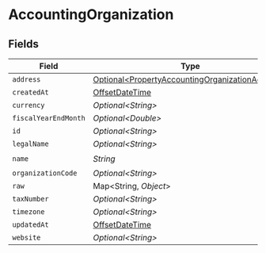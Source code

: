 # AccountingOrganization


## Fields

| Field                                                                                                            | Type                                                                                                             | Required                                                                                                         | Description                                                                                                      |
| ---------------------------------------------------------------------------------------------------------------- | ---------------------------------------------------------------------------------------------------------------- | ---------------------------------------------------------------------------------------------------------------- | ---------------------------------------------------------------------------------------------------------------- |
| `address`                                                                                                        | [Optional\<PropertyAccountingOrganizationAddress>](../../models/shared/PropertyAccountingOrganizationAddress.md) | :heavy_minus_sign:                                                                                               | N/A                                                                                                              |
| `createdAt`                                                                                                      | [OffsetDateTime](https://docs.oracle.com/javase/8/docs/api/java/time/OffsetDateTime.html)                        | :heavy_minus_sign:                                                                                               | N/A                                                                                                              |
| `currency`                                                                                                       | *Optional\<String>*                                                                                              | :heavy_minus_sign:                                                                                               | N/A                                                                                                              |
| `fiscalYearEndMonth`                                                                                             | *Optional\<Double>*                                                                                              | :heavy_minus_sign:                                                                                               | N/A                                                                                                              |
| `id`                                                                                                             | *Optional\<String>*                                                                                              | :heavy_minus_sign:                                                                                               | N/A                                                                                                              |
| `legalName`                                                                                                      | *Optional\<String>*                                                                                              | :heavy_minus_sign:                                                                                               | N/A                                                                                                              |
| `name`                                                                                                           | *String*                                                                                                         | :heavy_check_mark:                                                                                               | N/A                                                                                                              |
| `organizationCode`                                                                                               | *Optional\<String>*                                                                                              | :heavy_minus_sign:                                                                                               | N/A                                                                                                              |
| `raw`                                                                                                            | Map\<String, *Object*>                                                                                           | :heavy_minus_sign:                                                                                               | N/A                                                                                                              |
| `taxNumber`                                                                                                      | *Optional\<String>*                                                                                              | :heavy_minus_sign:                                                                                               | N/A                                                                                                              |
| `timezone`                                                                                                       | *Optional\<String>*                                                                                              | :heavy_minus_sign:                                                                                               | N/A                                                                                                              |
| `updatedAt`                                                                                                      | [OffsetDateTime](https://docs.oracle.com/javase/8/docs/api/java/time/OffsetDateTime.html)                        | :heavy_minus_sign:                                                                                               | N/A                                                                                                              |
| `website`                                                                                                        | *Optional\<String>*                                                                                              | :heavy_minus_sign:                                                                                               | N/A                                                                                                              |